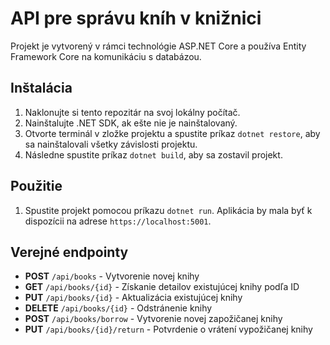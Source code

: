 # API pre správu kníh v knižnici

Projekt je vytvorený v rámci technológie ASP.NET Core a používa Entity Framework Core na komunikáciu s databázou.

## Inštalácia

1. Naklonujte si tento repozitár na svoj lokálny počítač.
2. Nainštalujte .NET SDK, ak ešte nie je nainštalovaný.
3. Otvorte terminál v zložke projektu a spustite príkaz `dotnet restore`, aby sa nainštalovali všetky závislosti projektu.
4. Následne spustite príkaz `dotnet build`, aby sa zostavil projekt.

## Použitie

1. Spustite projekt pomocou príkazu `dotnet run`. Aplikácia by mala byť k dispozícii na adrese `https://localhost:5001`.

## Verejné endpointy

- **POST** `/api/books` - Vytvorenie novej knihy
- **GET** `/api/books/{id}` - Získanie detailov existujúcej knihy podľa ID
- **PUT** `/api/books/{id}` - Aktualizácia existujúcej knihy
- **DELETE** `/api/books/{id}` - Odstránenie knihy
- **POST** `/api/books/borrow` - Vytvorenie novej zapožičanej knihy
- **PUT** `/api/books/{id}/return` - Potvrdenie o vrátení vypožičanej knihy
